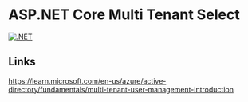 # ASP.NET Core Multi Tenant Select

[![.NET](https://github.com/damienbod/AspNetCoreTenantSelect/actions/workflows/dotnet.yml/badge.svg)](https://github.com/damienbod/AspNetCoreTenantSelect/actions/workflows/dotnet.yml)

## Links

https://learn.microsoft.com/en-us/azure/active-directory/fundamentals/multi-tenant-user-management-introduction